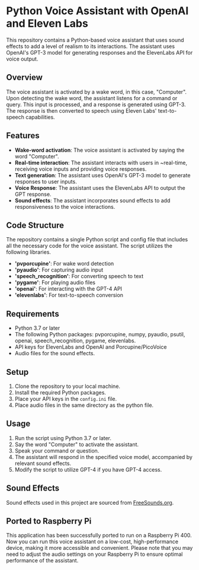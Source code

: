 # Python Voice Assistant with OpenAI and Eleven Labs

This repository contains a Python-based voice assistant that uses sound effects to add a level of realism to its interactions. The assistant uses OpenAI's GPT-3 model for generating responses and the ElevenLabs API for voice output.

## Overview

The voice assistant is activated by a wake word, in this case, "Computer". Upon detecting the wake word, the assistant listens for a command or query. This input is processed, and a response is generated using GPT-3. The response is then converted to speech using Eleven Labs' text-to-speech capabilities.

## Features

- **Wake-word activation**: The voice assistant is activated by saying the word "Computer".
- **Real-time interaction**: The assistant interacts with users in ~real-time, receiving voice inputs and providing voice responses.
- **Text generation**: The assistant uses OpenAI's GPT-3 model to generate responses to user inputs.
- **Voice Response**: The assistant uses the ElevenLabs API to output the GPT response.
- **Sound effects**: The assistant incorporates sound effects to add responsiveness to the voice interactions.

## Code Structure

The repository contains a single Python script and config file that includes all the necessary code for the voice assistant. The script utilizes the following libraries.

- **'pvporcupine'**: For wake word detection
- **'pyaudio'**: For capturing audio input
- **'speech_recognition'**: For converting speech to text
- **'pygame'**: For playing audio files
- **'openai'**: For interacting with the GPT-4 API
- **'elevenlabs'**: For text-to-speech conversion

## Requirements

- Python 3.7 or later
- The following Python packages: pvporcupine, numpy, pyaudio, psutil, openai, speech_recognition, pygame, elevenlabs.
- API keys for ElevenLabs and OpenAI and Porcupine/PicoVoice
- Audio files for the sound effects.

## Setup

1. Clone the repository to your local machine.
2. Install the required Python packages.
3. Place your API keys in the `config.ini` file.
4. Place audio files in the same directory as the python file.

## Usage

1. Run the script using Python 3.7 or later.
2. Say the word "Computer" to activate the assistant.
3. Speak your command or question.
4. The assistant will respond in the specified voice model, accompanied by relevant sound effects.
5. Modify the script to utilize GPT-4 if you have GPT-4 access.

## Sound Effects

Sound effects used in this project are sourced from [FreeSounds.org](https://www.freesound.org).

## Ported to Raspberry Pi
This application has been successfully ported to run on a Raspberry Pi 400. Now you can run this voice assistant on a low-cost, high-performance device, making it more accessible and convenient. Please note that you may need to adjust the audio settings on your Raspberry Pi to ensure optimal performance of the assistant.
